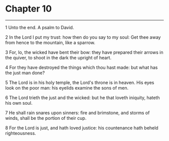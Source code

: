 # Chapter 10

***

1 Unto the end. A psalm to David.

2 In the Lord I put my trust: how then do you say to my soul: Get thee away from hence to the mountain, like a sparrow.

3 For, lo, the wicked have bent their bow: they have prepared their arrows in the quiver, to shoot in the dark the upright of heart.

4 For they have destroyed the things which thou hast made: but what has the just man done?

5 The Lord is in his holy temple, the Lord's throne is in heaven. His eyes look on the poor man: his eyelids examine the sons of men.

6 The Lord trieth the just and the wicked: but he that loveth iniquity, hateth his own soul.

7 He shall rain snares upon sinners: fire and brimstone, and storms of winds, shall be the portion of their cup.

8 For the Lord is just, and hath loved justice: his countenance hath beheld righteousness.

